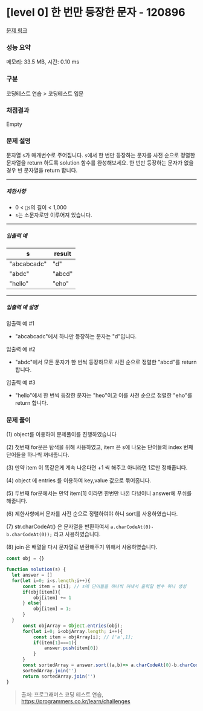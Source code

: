 # [level 0] 한 번만 등장한 문자 - 120896 

[문제 링크](https://school.programmers.co.kr/learn/courses/30/lessons/120896) 

### 성능 요약

메모리: 33.5 MB, 시간: 0.10 ms

### 구분

코딩테스트 연습 > 코딩테스트 입문

### 채점결과

Empty

### 문제 설명

<p>문자열 <code>s</code>가 매개변수로 주어집니다. <code>s</code>에서 한 번만 등장하는 문자를 사전 순으로 정렬한 문자열을 return 하도록 solution 함수를 완성해보세요. 한 번만 등장하는 문자가 없을 경우 빈 문자열을 return 합니다.</p>

<hr>

<h5>제한사항</h5>

<ul>
<li>0 &lt; <code>s</code>의 길이 &lt; 1,000</li>
<li><code>s</code>는 소문자로만 이루어져 있습니다.</li>
</ul>

<hr>

<h5>입출력 예</h5>
<table class="table">
        <thead><tr>
<th>s</th>
<th>result</th>
</tr>
</thead>
        <tbody><tr>
<td>"abcabcadc"</td>
<td>"d"</td>
</tr>
<tr>
<td>"abdc"</td>
<td>"abcd"</td>
</tr>
<tr>
<td>"hello"</td>
<td>"eho"</td>
</tr>
</tbody>
      </table>
<hr>

<h5>입출력 예 설명</h5>

<p>입출력 예 #1</p>

<ul>
<li>"abcabcadc"에서 하나만 등장하는 문자는 "d"입니다.</li>
</ul>

<p>입출력 예 #2</p>

<ul>
<li>"abdc"에서 모든 문자가 한 번씩 등장하므로 사전 순으로 정렬한 "abcd"를 return 합니다.</li>
</ul>

<p>입출력 예 #3</p>

<ul>
<li>"hello"에서 한 번씩 등장한 문자는 "heo"이고 이를 사전 순으로 정렬한 "eho"를 return 합니다.</li>
</ul>


### 문제 풀이

(1) object를 이용하여 문제풀이를 진행하였습니다

(2) 첫번쨰 for문은 탐색을 위해 사용하였고, item 은 s에 나오는 단어들의 index 번쨰 단어들을 하나씩 꺼내줍니다.

(3) 만약 item 이 똑같은게 계속 나온다면 +1 씩 해주고 아니라면 1로만 정해줍니다.

(4) object 에 entries 를 이용하여 key,value 값으로 묶어줍니다.

(5) 두번째 for문에서는 만약 item[1] 이라면 한번만 나온 다넝이니 answer에 푸쉬를 해줍니다.

(6) 제한사항에서 문자를 사전 순으로 정렬하여야 하니 sort를 사용하였습니다.

(7) str.charCodeAt() 은 문자열을 반환하여서 ```a.charCodeAt(0)-b.charCodeAt(0));``` 라고 사용하였습니다. 

(8) join 은 배열을 다시 문자열로 반환해주기 위해서 사용하였습니다.


```js
const obj = {}

function solution(s) {
  let answer = []
  for(let i=0; i<s.length;i++){
      const item = s[i]; // s에 단어들을 하나씩 꺼내서 출력할 변수 하나 생성
      if(obj[item]){
          obj[item] += 1 
      } else{
          obj[item] = 1;
      }
  }
      const objArray = Object.entries(obj);
      for(let i=0; i<objArray.length; i++){
          const item = objArray[i]; // ['a',1];
          if(item[1]===1){
              answer.push(item[0])
          }
      }
      const sortedArray = answer.sort((a,b)=> a.charCodeAt(0)-b.charCodeAt(0));
      sortedArray.join('')
      return sortedArray.join('')      
}
```


> 출처: 프로그래머스 코딩 테스트 연습, https://programmers.co.kr/learn/challenges
